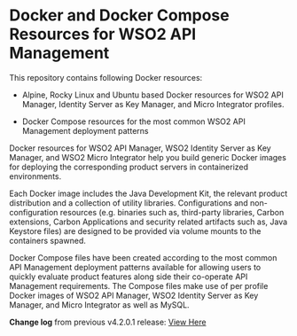 # Docker and Docker Compose Resources for WSO2 API Management

This repository contains following Docker resources:

- Alpine, Rocky Linux and Ubuntu based Docker resources for WSO2 API Manager, Identity Server as Key Manager, and 
Micro Integrator profiles.

- Docker Compose resources for the most common WSO2 API Management deployment patterns

Docker resources for WSO2 API Manager, WSO2 Identity Server as Key Manager, and WSO2 Micro Integrator
help you build generic Docker images for deploying the corresponding product servers in containerized environments.

Each Docker image includes the Java Development Kit, the relevant product distribution and a collection of utility libraries.
Configurations and non-configuration resources (e.g. binaries such as, third-party libraries, Carbon extensions,
Carbon Applications and security related artifacts such as, Java Keystore files) are designed to be provided via
volume mounts to the containers spawned.

Docker Compose files have been created according to the most common API Management deployment patterns available for allowing users
to quickly evaluate product features along side their co-operate API Management requirements. The Compose files make use of per profile
Docker images of WSO2 API Manager, WSO2 Identity Server as Key Manager, and Micro Integrator as well as MySQL.

**Change log** from previous v4.2.0.1 release: [View Here](https://github.com/wso2/docker-apim/blob/4.2.x/CHANGELOG.md)
